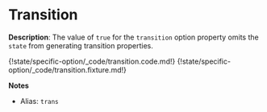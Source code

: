 # Transition

__Description__: The value of `true` for the `transition` option property omits the `state` from generating transition properties.

{!state/specific-option/_code/transition.code.md!}
{!state/specific-option/_code/transition.fixture.md!}

__Notes__

+ Alias: `trans`

<div class="cf"></div>
<div class="end"></div>

